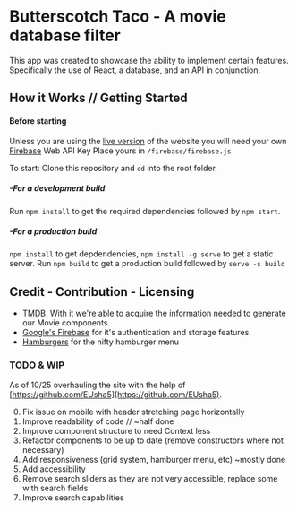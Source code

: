 # Butterscotch Taco - A movie database filter
This app was created to showcase the ability to implement certain features. Specifically the use of React, a database, and an API in conjunction.

## How it Works // Getting Started

#### Before starting
Unless you are using the [live version](https://plasmadice.github.io/butterscotch-taco/) of the website you will need your own [Firebase](firebase.google.com/) Web API Key Place yours in `/firebase/firebase.js`

To start: Clone this repository and `cd` into the root folder.
##### -For a development build
Run `npm install` to get the required dependencies followed by `npm start`.
##### -For a production build
`npm install` to get depdendencies, 
`npm install -g serve` to get a static server.
Run `npm build` to get a production build followed by `serve -s build`

## Credit - Contribution - Licensing
* [TMDB](https://www.themoviedb.org/). With it we're able to acquire the information needed to generate our Movie components.
* [Google's Firebase](https://firebase.google.com/) for it's authentication and storage features.
* [Hamburgers](https://jonsuh.com/hamburgers/) for the nifty hamburger menu

### TODO & WIP
As of 10/25 overhauling the site with the help of [https://github.com/EUsha5](https://github.com/EUsha5).

0. Fix issue on mobile with header stretching page horizontally
1. Improve readability of code // ~half done
2. Improve component structure to need Context less
3. Refactor components to be up to date (remove constructors where not necessary)
4. Add responsiveness (grid system, hamburger menu, etc) ~mostly done
5. Add accessibility
6. Remove search sliders as they are not very accessible, replace some with search fields
7. Improve search capabilities